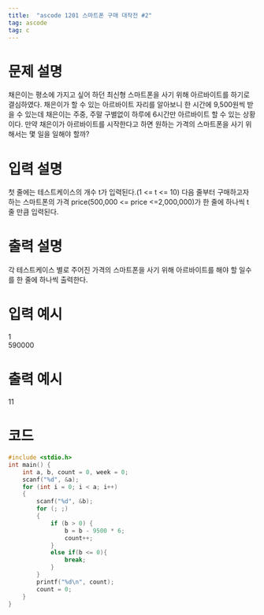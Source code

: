 ```yaml
---
title:  "ascode 1201 스마트폰 구매 대작전 #2"
tag: ascode 
tag: c 
---
```


# 문제 설명
채은이는 평소에 가지고 싶어 하던 최신형 스마트폰을 사기 위해 아르바이트를 하기로 결심하였다. 채은이가 할 수 있는 아르바이트 자리를 알아보니 한 시간에 9,500원씩 받을 수 있는데 채은이는 주중, 주말 구별없이 하루에 6시간만 아르바이트 할 수 있는 상황이다. 만약 채은이가 아르바이트를 시작한다고 하면 원하는 가격의 스마트폰을 사기 위해서는 몇 일을 일해야 할까?<br>

# 입력 설명
첫 줄에는 테스트케이스의 개수 t가 입력된다.(1 <= t <= 10) 다음 줄부터 구매하고자 하는 스마트폰의 가격 price(500,000 <= price <=2,000,000)가 한 줄에 하나씩 t 줄 만큼 입력된다.<br>

# 출력 설명
각 테스트케이스 별로 주어진 가격의 스마트폰을 사기 위해 아르바이트를 해야 할 일수를 한 줄에 하나씩 출력한다.<br>

# 입력 예시
1<br>
590000

# 출력 예시
11

# 코드

```c
#include <stdio.h>
int main() {
    int a, b, count = 0, week = 0;
    scanf("%d", &a);
    for (int i = 0; i < a; i++)
    {
        scanf("%d", &b);
        for (; ;)
        {
            if (b > 0) {
                b = b - 9500 * 6;
                count++;
            }
            else if(b <= 0){
                break;
            }
        }
        printf("%d\n", count);
        count = 0;
    }
}
```